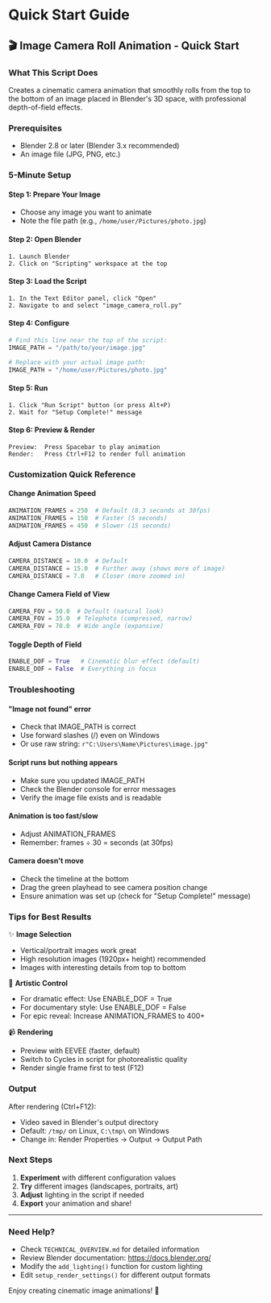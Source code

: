 # Quick Start Guide

## 🎬 Image Camera Roll Animation - Quick Start

### What This Script Does
Creates a cinematic camera animation that smoothly rolls from the top to the bottom of an image placed in Blender's 3D space, with professional depth-of-field effects.

### Prerequisites
- Blender 2.8 or later (Blender 3.x recommended)
- An image file (JPG, PNG, etc.)

### 5-Minute Setup

#### Step 1: Prepare Your Image
- Choose any image you want to animate
- Note the file path (e.g., `/home/user/Pictures/photo.jpg`)

#### Step 2: Open Blender
```
1. Launch Blender
2. Click on "Scripting" workspace at the top
```

#### Step 3: Load the Script
```
1. In the Text Editor panel, click "Open"
2. Navigate to and select "image_camera_roll.py"
```

#### Step 4: Configure
```python
# Find this line near the top of the script:
IMAGE_PATH = "/path/to/your/image.jpg"

# Replace with your actual image path:
IMAGE_PATH = "/home/user/Pictures/photo.jpg"
```

#### Step 5: Run
```
1. Click "Run Script" button (or press Alt+P)
2. Wait for "Setup Complete!" message
```

#### Step 6: Preview & Render
```
Preview:  Press Spacebar to play animation
Render:   Press Ctrl+F12 to render full animation
```

### Customization Quick Reference

#### Change Animation Speed
```python
ANIMATION_FRAMES = 250  # Default (8.3 seconds at 30fps)
ANIMATION_FRAMES = 150  # Faster (5 seconds)
ANIMATION_FRAMES = 450  # Slower (15 seconds)
```

#### Adjust Camera Distance
```python
CAMERA_DISTANCE = 10.0  # Default
CAMERA_DISTANCE = 15.0  # Further away (shows more of image)
CAMERA_DISTANCE = 7.0   # Closer (more zoomed in)
```

#### Change Camera Field of View
```python
CAMERA_FOV = 50.0  # Default (natural look)
CAMERA_FOV = 35.0  # Telephoto (compressed, narrow)
CAMERA_FOV = 70.0  # Wide angle (expansive)
```

#### Toggle Depth of Field
```python
ENABLE_DOF = True   # Cinematic blur effect (default)
ENABLE_DOF = False  # Everything in focus
```

### Troubleshooting

#### "Image not found" error
- Check that IMAGE_PATH is correct
- Use forward slashes (/) even on Windows
- Or use raw string: `r"C:\Users\Name\Pictures\image.jpg"`

#### Script runs but nothing appears
- Make sure you updated IMAGE_PATH
- Check the Blender console for error messages
- Verify the image file exists and is readable

#### Animation is too fast/slow
- Adjust ANIMATION_FRAMES
- Remember: frames ÷ 30 = seconds (at 30fps)

#### Camera doesn't move
- Check the timeline at the bottom
- Drag the green playhead to see camera position change
- Ensure animation was set up (check for "Setup Complete!" message)

### Tips for Best Results

✨ **Image Selection**
- Vertical/portrait images work great
- High resolution images (1920px+ height) recommended
- Images with interesting details from top to bottom

🎨 **Artistic Control**
- For dramatic effect: Use ENABLE_DOF = True
- For documentary style: Use ENABLE_DOF = False
- For epic reveal: Increase ANIMATION_FRAMES to 400+

📹 **Rendering**
- Preview with EEVEE (faster, default)
- Switch to Cycles in script for photorealistic quality
- Render single frame first to test (F12)

### Output

After rendering (Ctrl+F12):
- Video saved in Blender's output directory
- Default: `/tmp/` on Linux, `C:\tmp\` on Windows
- Change in: Render Properties → Output → Output Path

### Next Steps

1. **Experiment** with different configuration values
2. **Try** different images (landscapes, portraits, art)
3. **Adjust** lighting in the script if needed
4. **Export** your animation and share!

---

### Need Help?

- Check `TECHNICAL_OVERVIEW.md` for detailed information
- Review Blender documentation: https://docs.blender.org/
- Modify the `add_lighting()` function for custom lighting
- Edit `setup_render_settings()` for different output formats

Enjoy creating cinematic image animations! 🎥
